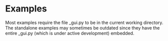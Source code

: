 # Examples
Most examples require the file _gui.py to be in the current working directory.  
The standalone examples may sometimes be outdated since they have the entire _gui.py (which is under active development) embedded.
